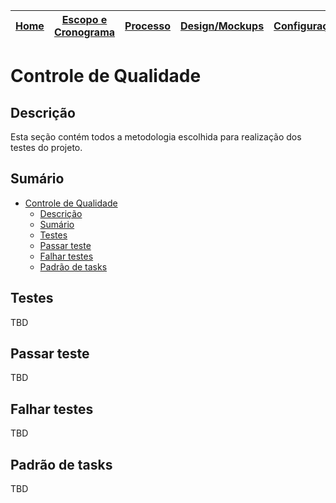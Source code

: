| [Home](home) | [Escopo e Cronograma](escopo) | [Processo](processo) | [Design/Mockups](design_mockups) | [Configuração](configuracao) | [Arquitetura](arquitetura) | [Código](codigo) | [BD](banco_dados) | [**Qualidade**](qualidade) | [Utilização](utilizacao) |
| :----------: | :---------------------------: | :------------------: | :--------------: | :--------------------------: | :------------------------: | :--------------: | :---------------: | :------------------------: | :----------------------: |

# Controle de Qualidade

## Descrição

Esta seção contém todos a metodologia escolhida para realização dos testes do projeto.

## Sumário

- [Controle de Qualidade](#controle-de-qualidade)
  - [Descrição](#descrição)
  - [Sumário](#sumário)
  - [Testes](#testes)
  - [Passar teste](#passar-teste)
  - [Falhar testes](#falhar-testes)
  - [Padrão de tasks](#padrão-de-tasks)

## Testes

TBD

## Passar teste

TBD

## Falhar testes

TBD

## Padrão de tasks

TBD
